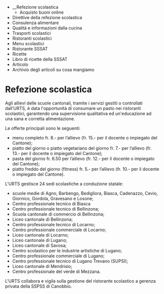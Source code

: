   * __Refezione scolastica
    * Acquisto buoni online
  * Direttive della refezione scolastica
  * Consulenza alimentare
  * Qualità e informazioni dalla cucina
  * Trasporti scolastici
  * Ristoranti scolastici
  * Menu scolastici
  * Ristorante SSSAT
  * Ricette
  * Libro di ricette della SSSAT
  * Articolo
  * Archivio degli articoli su cosa mangiamo

#  Refezione scolastica

Agli allievi delle scuole cantonali, tramite i servizi gestiti o controllati
dall’URTS, è data l'opportunità di consumare un pasto nei ristoranti
scolastici, garantendo una supervisione qualitativa ed un'educazione ad una
sana e corretta alimentazione.

Le offerte principali sono le seguenti:

  * menu completo fr. 8.- per l’allievo (fr. 15.- per il docente o impiegato del Cantone);
  * piatto del giorno o piatto vegetariano del giorno fr. 7.- per l’allievo (fr. 13.- per il docente o impiegato del Cantone); 
  * pasta del giorno fr. 6.50 per l’allievo (fr. 12.- per il docente o impiegato del Cantone); 
  * piatto freddo del giorno (fitness) fr. 5.- per l’allievo (fr. 10.- per il docente o impiegato del Cantone). 

  
L'URTS gestisce 24 sedi scolastiche a conduzione statale:

  * scuole medie di Agno, Barbengo, Bedigliora, Biasca, Cadenazzo, Cevio, Giornico, Gordola, Gravesano e Losone; 
  * Centro professionale tecnico di Biasca
  * Centro professionale tecnico di Bellinzona; 
  * Scuola cantonale di commercio di Bellinzona; 
  * Liceo cantonale di Bellinzona; 
  * Centro professionale tecnico di Locarno; 
  * Centro professionale commerciale di Locarno; 
  * Liceo cantonale di Locarno; 
  * Liceo cantonale di Lugano; 
  * Liceo cantonale di Savosa; 
  * Centro scolastico per le industrie artistiche di Lugano; 
  * Centro professionale commerciale di Lugano; 
  * Centro professionale tecnico di Lugano Trevano (SUPSI); 
  * Liceo cantonale di Mendrisio; 
  * Centro professionale del verde di Mezzana. 

  
L'URTS collabora e vigila sulla gestione del ristorante scolastico a gerenza
privata della SSPSS di Canobbio.

